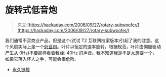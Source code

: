 # 旋转式低音炮

> 原文:[https://hackaday.com/2006/09/27/rotary-subwoofer/](https://hackaday.com/2006/09/27/rotary-subwoofer/)

我们通常不买商业产品，但是这个(试试 T2 互联网档案版本)引起了我的注意。这个风扇实际上是一个[低音炮](http://www.rotarywoofer.com/index.htm)。叶片以恒定的速率旋转，根据规范，叶片由伺服驱动产生从 0Hz(不要那样看着我)到 40Hz 的声音。我不知道我是不是太想要一个，如果它落入坏人之手，可能会很危险。

*   [永久链接](http://www.rotarywoofer.com/index.htm)